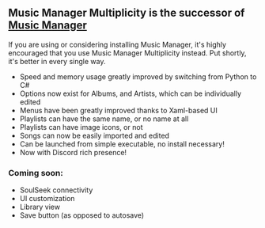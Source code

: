 ## Music Manager Multiplicity is the successor of [Music Manager](https://github.com/FluidicYottabyte/MusicManager)

If you are using or considering installing Music Manager, it's highly encouraged that you use Music Manager Multiplicity instead. Put shortly, it's better in every single way.

* Speed and memory usage greatly improved by switching from Python to C#
* Options now exist for Albums, and Artists, which can be individually edited
* Menus have been greatly improved thanks to Xaml-based UI
* Playlists can have the same name, or no name at all
* Playlists can have image icons, or not
* Songs can now be easily imported and edited
* Can be launched from simple executable, no install necessary!
* Now with Discord rich presence!

### Coming soon:

* SoulSeek connectivity
* UI customization
* Library view
* Save button (as opposed to autosave)
